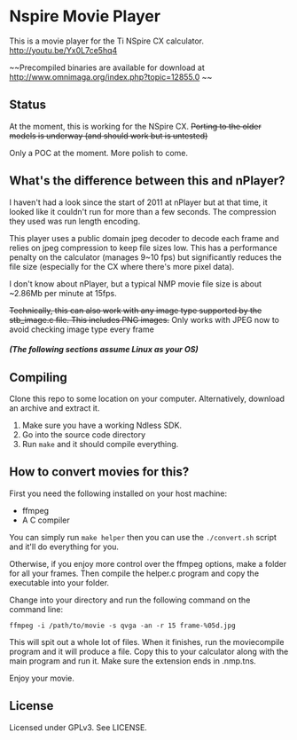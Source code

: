# Nspire Movie Player

This is a movie player for the Ti NSpire CX calculator. http://youtu.be/Yx0L7ce5hq4

~~Precompiled binaries are available for download at http://www.omnimaga.org/index.php?topic=12855.0 ~~


## Status

At the moment, this is working for the NSpire CX. ~~Porting to the older models is underway (and should work but is untested)~~

Only a POC at the moment. More polish to come.

## What's the difference between this and nPlayer?

I haven't had a look since the start of 2011 at nPlayer but at that time, it looked like it couldn't run for more than a few seconds. The compression they used was run length encoding.

This player uses a public domain jpeg decoder to decode each frame and relies on jpeg compression to keep file sizes low. This has a performance penalty on the calculator (manages 9~10 fps) but significantly reduces the file size (especially for the CX where there's more pixel data).

I don't know about nPlayer, but a typical NMP movie file size is about ~2.86Mb per minute at 15fps.

~~Technically, this can also work with any image type supported by the stb_image.c file. This includes PNG images.~~
Only works with JPEG now to avoid checking image type every frame



##### (The following sections assume Linux as your OS)
## Compiling

Clone this repo to some location on your computer. Alternatively, download an archive and extract it.

1. Make sure you have a working Ndless SDK.
2. Go into the source code directory
3. Run ```make``` and it should compile everything.

## How to convert movies for this?

First you need the following installed on your host machine:
* ffmpeg
* A C compiler

You can simply run ```make helper``` then you can use the ```./convert.sh``` script and it'll do everything for you.

Otherwise, if you enjoy more control over the ffmpeg options, make a folder for all your frames. Then compile the helper.c program and copy the executable into your folder.

Change into your directory and run the following command on the command line:

    ffmpeg -i /path/to/movie -s qvga -an -r 15 frame-%05d.jpg

This will spit out a whole lot of files. When it finishes, run the moviecompile program and it will produce a file. Copy this to your calculator along with the main program and run it. Make sure the extension ends in .nmp.tns.

Enjoy your movie.

## License

Licensed under GPLv3. See LICENSE.
